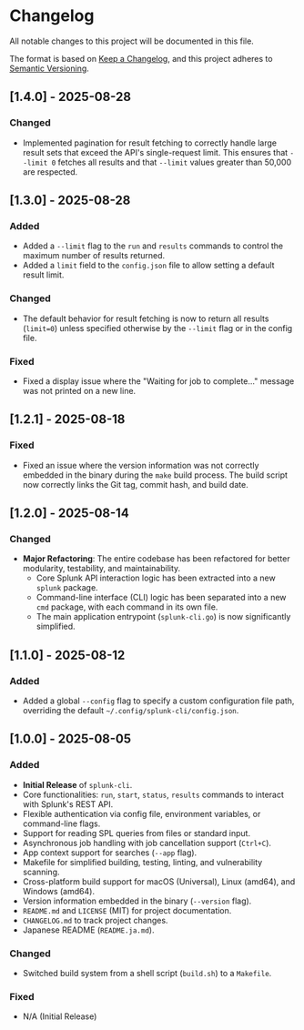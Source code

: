 # Changelog

All notable changes to this project will be documented in this file.

The format is based on [Keep a Changelog](https://keepachangelog.com/en/1.0.0/),
and this project adheres to [Semantic Versioning](https://semver.org/spec/v2.0.0.html).

## [1.4.0] - 2025-08-28

### Changed

- Implemented pagination for result fetching to correctly handle large result sets that exceed the API's single-request limit. This ensures that `--limit 0` fetches all results and that `--limit` values greater than 50,000 are respected.

## [1.3.0] - 2025-08-28

### Added

- Added a `--limit` flag to the `run` and `results` commands to control the maximum number of results returned.
- Added a `limit` field to the `config.json` file to allow setting a default result limit.

### Changed

- The default behavior for result fetching is now to return all results (`limit=0`) unless specified otherwise by the `--limit` flag or in the config file.

### Fixed

- Fixed a display issue where the "Waiting for job to complete..." message was not printed on a new line.

## [1.2.1] - 2025-08-18

### Fixed

- Fixed an issue where the version information was not correctly embedded in the binary during the `make` build process. The build script now correctly links the Git tag, commit hash, and build date.

## [1.2.0] - 2025-08-14

### Changed

- **Major Refactoring**: The entire codebase has been refactored for better modularity, testability, and maintainability.
  - Core Splunk API interaction logic has been extracted into a new `splunk` package.
  - Command-line interface (CLI) logic has been separated into a new `cmd` package, with each command in its own file.
  - The main application entrypoint (`splunk-cli.go`) is now significantly simplified.

## [1.1.0] - 2025-08-12

### Added

- Added a global `--config` flag to specify a custom configuration file path, overriding the default `~/.config/splunk-cli/config.json`.

## [1.0.0] - 2025-08-05

### Added

- **Initial Release** of `splunk-cli`.
- Core functionalities: `run`, `start`, `status`, `results` commands to interact with Splunk's REST API.
- Flexible authentication via config file, environment variables, or command-line flags.
- Support for reading SPL queries from files or standard input.
- Asynchronous job handling with job cancellation support (`Ctrl+C`).
- App context support for searches (`--app` flag).
- Makefile for simplified building, testing, linting, and vulnerability scanning.
- Cross-platform build support for macOS (Universal), Linux (amd64), and Windows (amd64).
- Version information embedded in the binary (`--version` flag).
- `README.md` and `LICENSE` (MIT) for project documentation.
- `CHANGELOG.md` to track project changes.
- Japanese README (`README.ja.md`).

### Changed

- Switched build system from a shell script (`build.sh`) to a `Makefile`.

### Fixed

- N/A (Initial Release)